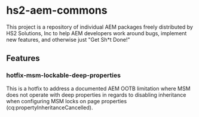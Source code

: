 # hs2-aem-commons

This project is a repository of individual AEM packages freely distributed by HS2 Solutions, Inc to help AEM developers
work around bugs, implement new features, and otherwise just "Get Sh*t Done!"

## Features

### hotfix-msm-lockable-deep-properties
This is a hotfix to address a documented AEM OOTB limitation where MSM does not
operate with deep properties in regards to disabling inheritance when configuring MSM locks on page properties
(cq:propertyInheritanceCancelled).

